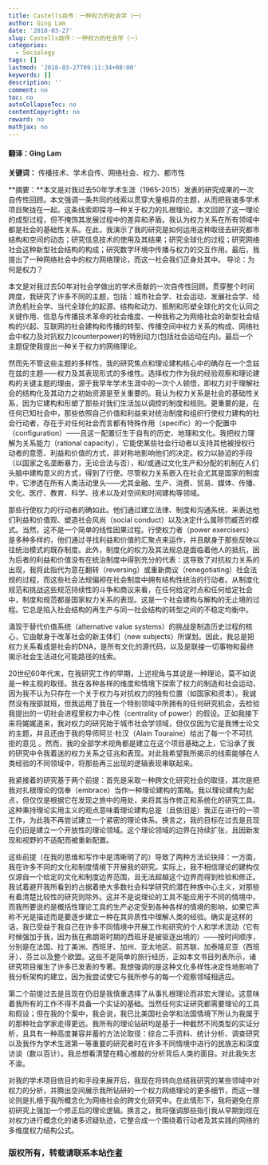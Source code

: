 ```yaml
---
title: Castells自传：一种权力的社会学（一）
author: Ging Lam
date: '2018-03-27'
slug: Castells自传：一种权力的社会学（一）
categories:
  - Sociology
tags: []
lastmod: '2018-03-27T09:11:34+08:00'
keywords: []
description: ''
comment: no
toc: no
autoCollapseToc: no
contentCopyright: no
reward: no
mathjax: no
---
```


#### 翻译：Ging Lam

**关键词：**  传播技术、学术自传、网络社会、权力、都市性

**摘要：**本文是对我过去50年学术生涯（1965-2015）发表的研究成果的一次自传性回顾。本文强调一条共同的线索以贯穿大量相异的主题，从而把我诸多学术项目聚拢在一起。这条线索即探寻一种关于权力的扎根理论。本文回顾了这一理论的成型过程，但不掩饰其发展过程中的差异和矛盾。我认为权力关系在所有领域中都是社会的基础性关系。在此，我演示了我的研究是如何运用这种取径去研究都市结构和空间的动态；研究信息技术的使用及其结果；研究全球化的过程；研究网络社会这种新型社会结构的构成；研究数字环境中传播与权力的交互作用。最后，我提出了一种网络社会中的权力网络理论，而这一社会我们正身处其中。
导论：为何是权力？

<!--more-->

本文是对我过去50年对社会学做出的学术贡献的一次自传性回顾。贯穿整个时间跨度，我研究了许多不同的主题，包括：城市社会学、社会运动、发展社会学、经济危机社会学、当代全球化的起源、结构和动力、抵制和形塑全球化的文化认同之关键作用、信息与传播技术革命的社会维度、一种我称之为网络社会的新型社会结构的兴起、互联网的社会建构和传播的转型、传播空间中权力关系的构成、网络社会中权力及对抗权力(counterpower)的特别动力(包括社会运动在内)。最后一个主题促使我提出一种关于权力的网络理论。

然而先不管这些主题的多样性，我的研究焦点和理论建构核心中的确存在一个念兹在兹的主题——权力及其表现形式的多维性。选择权力作为我的经验观察和理论建构的关键主题的理由，源于我早年学术生涯中的一次个人顿悟，即权力对于理解社会的结构化及其动力之初始资源是至关重要的。我认为权力关系是社会的基础性关系，因为它建构和形塑了那些对我们生活加以调控的制度和规则。更重要的是，在任何已知社会中，那些依照自己价值和利益来对统治制度和组织行使权力建构的社会行动者，存在于对任何社会而言都有特殊作用（specific）的一个配置中（configuration）——且这一配置衍生于自有的历史、地理和文化。我把权力理解为关系能力（rational capacity），它能使某些社会行动者以支持其他被授权行动者的意愿、利益和价值的方式，非对称地影响他们的决定。权力以胁迫的手段（以国家之名垄断暴力，无论合法与否），和/或通过文化生产和分配的机制在人们头脑中建构意义的方式，得到了行使。尽管权力关系嵌入在社会尤其是国家的制度中，它渗透在所有人类活动里头——尤其金融、生产、消费、贸易、媒体、传播、文化、医疗、教育、科学、技术以及对空间和时间建构等领域。

那些行使权力的行动者的确如此。他们通过建立法律、制度和沟通系统，来表达他们利益和价值观、塑造社会风尚（social conduct）以及决定什么属陟罚臧否的模式。当然，这不是一个简单的线性因果过程。行使权力者（power exercisers）是多种多样的，他们通过寻找利益和价值的汇聚点来运作，并且献身于那些反映以往统治模式的既存制度。此外，制度化的权力及其法规总是面临着他人的抵抗，因为后者的利益和价值没有在统治制度中得到充分的代表：这导致了对抗权力关系的出现，我将此指代为意在翻转（reversing）或重新商议（renegotiating）社会法规的过程，而这些社会法规偏袒在社会制度中拥有结构性统治的行动者。从制度化规范和挑战这些规范持续性的斗争和商议来看，在任何给定时点和任何给定社会中，制度和规范都是国家权力关系的表现。这是一个社会建构与解构的无止境的过程。它总是陷入社会结构的再生产与同一社会结构的转型之间的不稳定均衡中。

涌现于替代价值系统（alternative value systems）的挑战是制造历史过程的核心，它由献身于改革社会的新主体们（new subjects）所谋划。因此，我总是把权力关系看成是社会的DNA，是所有文化的源代码，以及是联接一切事物和最终揭示社会生活进化可能路径的线索。

20世纪60年代末，在我研究工作的早期，上述视角与其说是一种理论，莫不如说是一种主观的取径。我在各种各样的维度和情境下探索了权力的制造和社会运动，因为我不认为只存在一个关于权力与对抗权力的独有位置（如国家和资本）。我诚然没有按部就班，但我运用了我在一个特别领域中所拥有的任何研究机会，去检验我提出的一切社会进程里权力中心性（centrality of power）的假设。正如我接下来将娓娓道来，我对权力的研究始于城市社会学领域，但仅仅因为它是我博士论文的主题，并且还由于我的导师阿兰·杜汉（Alain Touraine）给出了每一个不可抗拒的意见 。然而，我的全部学术视角都是建立在这个项目基础之上，它沿承了我的研究中令我着迷的权力关系之征兆和表现。对此我希望我所揭示的线索能够在人类经验的不同领域中，将那些再三出现的逻辑表现串联起来。

我紧接着的研究基于两个前提：首先是采取一种跨文化研究社会的取径，其次是把我对扎根理论的信奉（embrace）当作一种理论建构的策略。我以理论建构为起点，但仅仅是根据它在发现之旅中的用处，来将其当作修正和系统化的研究工具。这种秉持理论实用主义的观点意味着理论建构总是（且依旧是）我正在进行的一项工作，为此我不再尝试建立一个紧密的理论体系。换言之，我的目标在过去是且现在仍旧是建立一个开放性的理论领域。这个理论领域的边界在持续扩张，且因新发现和视野的不适配而被重新配置。

这些前提（在我的思维和写作中是清晰明了的）导致了两种方法论抉择：一方面，我在许多不同的文化和制度情境下开展我的研究。实际上，我不相信理论的建构仅仅源自一个给定的文化和制度边界范围，且无法超越这个边界而得到检验和修正。我试着避开我所看到的占据着绝大多数社会科学研究的潜在种族中心主义，对那些有着清楚比较性的研究则除外。这并不是说理论的工具不能应用于不同的情境中，而我所要说的是概括性理论工具的生产必定受到各种各样的情境的影响，如果它声称不光是描述而是要逐步建立一种在其异质性中理解人类的经验。确实是这样的话，我已受益于我自己在许多不同情境中开展工作和研究的个人和学术流动（它有时候强加于我，因为我在弗朗哥时期的西班牙是被驱逐出境的）——按时间顺序，分别是在法国、拉丁美洲、西班牙、加州、亚太地区、前苏联、加泰隆尼亚（西班牙）、芬兰以及整个欧盟。这些不是简单的旅行经历，正如本文书目列表所示，诸研究项目催生了许多已发表的专著。我想强调的是这种文化多样性决定性地影响了我分析架构的建立，因为我尝试使它与我所参与的每一个观察领域相适应。

第二个前提过去是且现在仍旧是我慎重选择了从事扎根理论而非宏大理论。这意味着我所有的工作不得不具备一个实证的基础。当然任何实证研究都需要理论的工具和假设；但在我的个案中，我会说，我已比美国社会学和法国情境下所认为我属于的那种社会学家走得更远。我所有的理论钻研均是基于一种截然不同类型的实证分析，且具有一种高度兼容并蓄的方法论取径：综合二手资料、统计分析、调查研究以及我作为学术生涯第一等重要的研究者时在许多不同情境中进行的民族志和深度访谈（数以百计）。我总想看清楚在精心推敲的分析背后人类的面目。对此我矢志不渝。

对我的学术项目依目的和手段来展开后，我现在将转向总结我研究的某些领域中对权力的分析，并腾出空间展示我所钻研的一个权力网络理论的更多细节，而这一理论则是扎根于我所概念化为网络社会的跨文化研究中。在此情形下，我将避免在原初研究上强加一个修正后的理论逻辑。换言之，我将强调那些指引我从早期到现在对权力进行概念化的诸多迟疑轨迹，它整合成一个围绕着行动者及其实践的网络的多维度权力结构公式。

### 版权所有，转载请联系本站[作者](mailto:linj83@mail2.sysu.edu.cn)